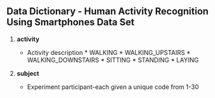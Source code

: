 ## Data Dictionary - Human Activity Recognition Using Smartphones Data Set ##

1. **activity**
     * Activity description
            * WALKING
            * WALKING_UPSTAIRS
            * WALKING_DOWNSTAIRS
            * SITTING
            * STANDING
            * LAYING

2. **subject**
      * Experiment participant-each given a unique code from 1-30
   


